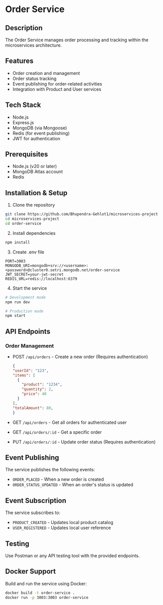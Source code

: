 # Order Service

## Description
The Order Service manages order processing and tracking within the microservices architecture.

## Features
- Order creation and management
- Order status tracking
- Event publishing for order-related activities
- Integration with Product and User services

## Tech Stack
- Node.js
- Express.js
- MongoDB (via Mongoose)
- Redis (for event publishing)
- JWT for authentication

## Prerequisites
- Node.js (v20 or later)
- MongoDB Atlas account
- Redis

## Installation & Setup

1. Clone the repository
```bash
git clone https://github.com/Bhupendra-Gehlot1/microservices-project
cd microservices-project
cd order-service
```

2. Install dependencies
```bash
npm install
```

3. Create .env file
```env
PORT=3003
MONGODB_URI=mongodb+srv://<username>:<password>@cluster0.setri.mongodb.net/order-service
JWT_SECRET=your-jwt-secret
REDIS_URL=redis://localhost:6379
```

4. Start the service
```bash
# Development mode
npm run dev

# Production mode
npm start
```

## API Endpoints

### Order Management
- POST `/api/orders` - Create a new order (Requires authentication)
  ```json
  {
  "userId": "123",
  "items": [
    {
      "product": "1234",
      "quantity": 2,
      "price": 40
    }
  ],
  "totalAmount": 80,
  }
  ```

- GET `/api/orders` - Get all orders for authenticated user
- GET `/api/orders/:id` - Get a specific order
- PUT `/api/orders/:id` - Update order status (Requires authentication)

## Event Publishing
The service publishes the following events:
- `ORDER_PLACED` - When a new order is created
- `ORDER_STATUS_UPDATED` - When an order's status is updated

## Event Subscription
The service subscribes to:
- `PRODUCT_CREATED` - Updates local product catalog
- `USER_REGISTERED` - Updates local user reference

## Testing
Use Postman or any API testing tool with the provided endpoints.

## Docker Support
Build and run the service using Docker:
```bash
docker build -t order-service .
docker run -p 3003:3003 order-service
```
